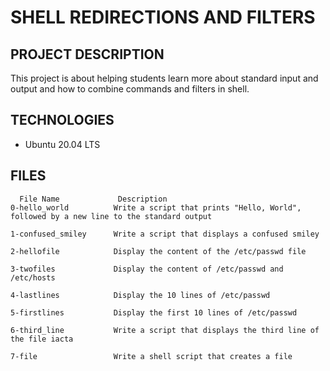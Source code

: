 # SHELL REDIRECTIONS AND FILTERS

## PROJECT DESCRIPTION
   
   This project is about helping students learn more about standard input and output
   and how to combine commands and filters in shell.

## TECHNOLOGIES 
 
   - Ubuntu 20.04 LTS
   

## FILES


      File Name             Description
    0-hello_world          Write a script that prints "Hello, World", followed by a new line to the standard output

    1-confused_smiley      Write a script that displays a confused smiley

    2-hellofile            Display the content of the /etc/passwd file

    3-twofiles             Display the content of /etc/passwd and /etc/hosts

    4-lastlines            Display the 10 lines of /etc/passwd

    5-firstlines           Display the first 10 lines of /etc/passwd

    6-third_line           Write a script that displays the third line of the file iacta
 
    7-file                 Write a shell script that creates a file
